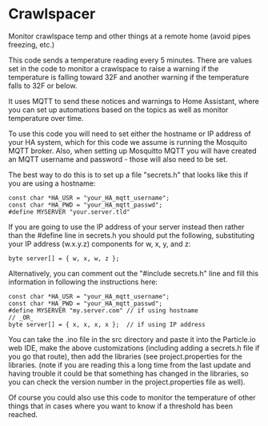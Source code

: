 # Crawlspacer
Monitor crawlspace temp and other things at a remote home (avoid pipes freezing, etc.)

This code sends a temperature reading every 5 minutes.  There are values set in the code
to monitor a crawlspace to raise a warning if the temperature is falling toward 32F
and another warning if the temperature falls to 32F or below. 

It uses MQTT to send these notices and warnings to Home Assistant, where you can set
up automations based on the topics as well as monitor temperature over time.

To use this code you will need to set either the hostname or IP address of your HA system,
which for this code we assume is running the Mosquito MQTT broker.
Also, when setting up Mosquitto MQTT you will have created an MQTT username and password -
those will also need to be set.

The best way to do this is to set up a file "secrets.h" that looks like this if you are
using a hostname:

```
const char *HA_USR = "your_HA_mqtt_username";
const char *HA_PWD = "your_HA_mqtt_passwd";
#define MYSERVER "your.server.tld" 

```

If you are going to use the IP address of your server instead then rather than the #define
line in secrets.h you should put the following, substituting your IP address 
(w.x.y.z) components for w, x, y, and z:

`byte server[] = { w, x, w, z };`

Alternatively, you can comment out the "#include secrets.h" line and fill this information in
following the instructions here:

```
const char *HA_USR = "your_HA_mqtt_username";
const char *HA_PWD = "your_HA_mqtt_passwd";
#define MYSERVER "my.server.com" // if using hostname
// _OR_
byte server[] = { x, x, x, x };  // if using IP address
```

You can take the .ino file in the src directory and paste it into the Particle.io web IDE,
make the above customizations (including adding a secrets.h file if you go that route),
then add the libraries (see project.properties for
the libraries. (note if you are reading this a long time from the last update and
having trouble it could be that something has changed in the libraries, so you
can check the version number in the project.properties file as well).

Of course you could also use this code to monitor the temperature of other things that
in cases where you want to know if a threshold has been reached.


